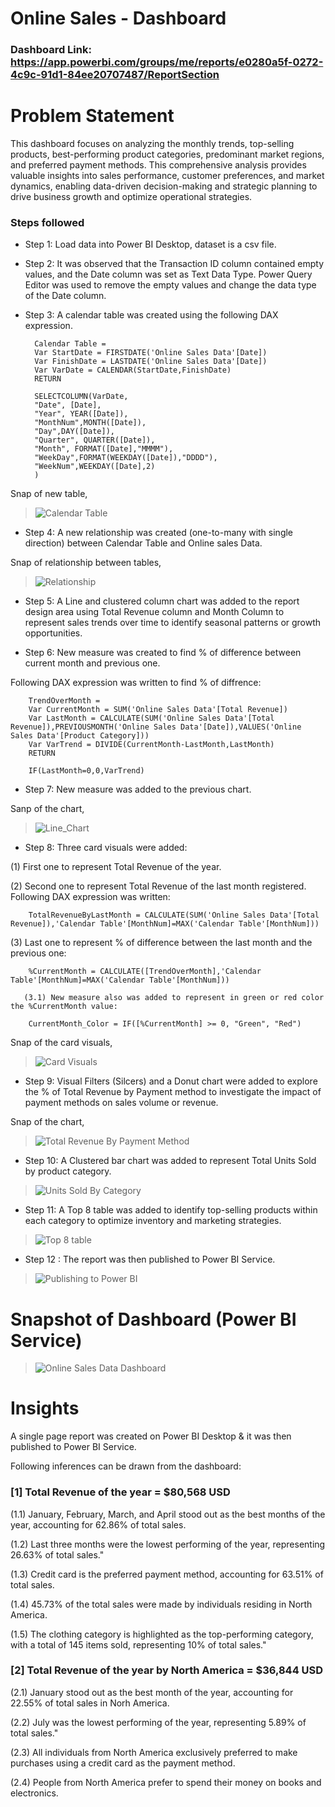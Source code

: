 # Online Sales - Dashboard

### Dashboard Link: https://app.powerbi.com/groups/me/reports/e0280a5f-0272-4c9c-91d1-84ee20707487/ReportSection

# Problem Statement

This dashboard focuses on analyzing the monthly trends, top-selling products, best-performing product categories, predominant market regions, and preferred payment methods. This comprehensive analysis provides valuable insights into sales performance, customer preferences, and market dynamics, enabling data-driven decision-making and strategic planning to drive business growth and optimize operational strategies.

### Steps followed

- Step 1: Load data into Power BI Desktop, dataset is a csv file.

- Step 2: It was observed that the Transaction ID column contained empty values, and the Date column was set as Text Data Type. Power Query Editor was used to remove the empty values and change the data type of the Date column.

- Step 3: A calendar table was created using the following DAX expression.

        Calendar Table = 
        Var StartDate = FIRSTDATE('Online Sales Data'[Date])
        Var FinishDate = LASTDATE('Online Sales Data'[Date])
        Var VarDate = CALENDAR(StartDate,FinishDate)
        RETURN

        SELECTCOLUMN(VarDate,
        "Date", [Date],
        "Year", YEAR([Date]),
        "MonthNum",MONTH([Date]),
        "Day",DAY([Date]),
        "Quarter", QUARTER([Date]),
        "Month", FORMAT([Date],"MMMM"),
        "WeekDay",FORMAT(WEEKDAY([Date]),"DDDD"),
        "WeekNum",WEEKDAY([Date],2)
        )

Snap of new table,

> ![Calendar Table](https://github.com/user-attachments/assets/4ec352ba-9980-49da-8f02-3ce094de252d)

- Step 4: A new relationship was created (one-to-many with single direction) between Calendar Table and Online sales Data.

Snap of relationship between tables,

> ![Relationship](https://github.com/user-attachments/assets/f669e849-b7e5-4de3-b113-2b797b27496e)

- Step 5: A Line and clustered column chart was added to the report design area using Total Revenue column and Month Column to represent sales trends over time to identify seasonal patterns or growth opportunities.

- Step 6: New measure was created to find % of difference between current month and previous one.

Following DAX expression was written to find % of diffrence:

        TrendOverMonth = 
        Var CurrentMonth = SUM('Online Sales Data'[Total Revenue])
        Var LastMonth = CALCULATE(SUM('Online Sales Data'[Total Revenue]),PREVIOUSMONTH('Online Sales Data'[Date]),VALUES('Online Sales Data'[Product Category]))
        Var VarTrend = DIVIDE(CurrentMonth-LastMonth,LastMonth)
        RETURN

        IF(LastMonth=0,0,VarTrend)

- Step 7: New measure was added to the previous chart.

Sanp of the chart,

> ![Line_Chart](https://github.com/user-attachments/assets/89af9fb9-433f-4f68-bfde-61bafb11e86e)

- Step 8: Three card visuals were added:

(1) First one to represent Total Revenue of the year. 

(2) Second one to represent Total Revenue of the last month registered. Following DAX expression was written:

        TotalRevenueByLastMonth = CALCULATE(SUM('Online Sales Data'[Total Revenue]),'Calendar Table'[MonthNum]=MAX('Calendar Table'[MonthNum]))

(3) Last one to represent % of difference between the last month and the previous one:

        %CurrentMonth = CALCULATE([TrendOverMonth],'Calendar Table'[MonthNum]=MAX('Calendar Table'[MonthNum]))

       (3.1) New measure also was added to represent in green or red color the %CurrentMonth value:

        CurrentMonth_Color = IF([%CurrentMonth] >= 0, "Green", "Red")
        
Snap of the card visuals,

> ![Card Visuals](https://github.com/user-attachments/assets/3775e78b-fe36-4d57-abd4-9301efeec14c)

- Step 9: Visual Filters (Silcers) and a Donut chart were added to explore the % of Total Revenue by Payment method to investigate the impact of payment methods on sales volume or revenue.

Snap of the chart,

> ![Total Revenue By Payment Method](https://private-user-images.githubusercontent.com/168421028/349629538-19eaa7e8-0d4f-4667-b8cc-6027d1b80e8e.png?jwt=eyJhbGciOiJIUzI1NiIsInR5cCI6IkpXVCJ9.eyJpc3MiOiJnaXRodWIuY29tIiwiYXVkIjoicmF3LmdpdGh1YnVzZXJjb250ZW50LmNvbSIsImtleSI6ImtleTUiLCJleHAiOjE3MjEyNDA4MzcsIm5iZiI6MTcyMTI0MDUzNywicGF0aCI6Ii8xNjg0MjEwMjgvMzQ5NjI5NTM4LTE5ZWFhN2U4LTBkNGYtNDY2Ny1iOGNjLTYwMjdkMWI4MGU4ZS5wbmc_WC1BbXotQWxnb3JpdGhtPUFXUzQtSE1BQy1TSEEyNTYmWC1BbXotQ3JlZGVudGlhbD1BS0lBVkNPRFlMU0E1M1BRSzRaQSUyRjIwMjQwNzE3JTJGdXMtZWFzdC0xJTJGczMlMkZhd3M0X3JlcXVlc3QmWC1BbXotRGF0ZT0yMDI0MDcxN1QxODIyMTdaJlgtQW16LUV4cGlyZXM9MzAwJlgtQW16LVNpZ25hdHVyZT01NTZiNTVjMDgyYTJlYmY0ZWJjNDBkMzBmODY0M2EwYTkzNTExN2E4ZGRhZGZmZTkwZjgxMzZiNDMwZDNhMGFjJlgtQW16LVNpZ25lZEhlYWRlcnM9aG9zdCZhY3Rvcl9pZD0wJmtleV9pZD0wJnJlcG9faWQ9MCJ9.RlgePspEXio810eUz_H9D2QrDDpltv2WF_Qi29Oh4NM&_sm_au_=iVVZFSDkksNNtvTML321jK0f1JH33)

- Step 10: A Clustered bar chart was added to represent Total Units Sold by product category.

> ![Units Sold By Category](https://private-user-images.githubusercontent.com/168421028/349630929-e2dd9813-5cf4-4c8d-ae2c-0731f6b1152b.png?jwt=eyJhbGciOiJIUzI1NiIsInR5cCI6IkpXVCJ9.eyJpc3MiOiJnaXRodWIuY29tIiwiYXVkIjoicmF3LmdpdGh1YnVzZXJjb250ZW50LmNvbSIsImtleSI6ImtleTUiLCJleHAiOjE3MjEyNDExMzUsIm5iZiI6MTcyMTI0MDgzNSwicGF0aCI6Ii8xNjg0MjEwMjgvMzQ5NjMwOTI5LWUyZGQ5ODEzLTVjZjQtNGM4ZC1hZTJjLTA3MzFmNmIxMTUyYi5wbmc_WC1BbXotQWxnb3JpdGhtPUFXUzQtSE1BQy1TSEEyNTYmWC1BbXotQ3JlZGVudGlhbD1BS0lBVkNPRFlMU0E1M1BRSzRaQSUyRjIwMjQwNzE3JTJGdXMtZWFzdC0xJTJGczMlMkZhd3M0X3JlcXVlc3QmWC1BbXotRGF0ZT0yMDI0MDcxN1QxODI3MTVaJlgtQW16LUV4cGlyZXM9MzAwJlgtQW16LVNpZ25hdHVyZT0yNTY5OTM0NDM0OTBjOThmMjJiZDZlMmI4N2Y5YjIyZDlmMmJhN2U5NjdjNTY3ZDk4ODgxMDM4YjFjYTE4NjI1JlgtQW16LVNpZ25lZEhlYWRlcnM9aG9zdCZhY3Rvcl9pZD0wJmtleV9pZD0wJnJlcG9faWQ9MCJ9.uXiQuhX9Tn0tZ_RuIU9J7kwg9gubf_bzBMC5_k3Mb3U&_sm_au_=iVVZFSDkksNNtvTML321jK0f1JH33)

- Step 11: A Top 8 table was added to identify top-selling products within each category to optimize inventory and marketing strategies.

> ![Top 8 table](https://private-user-images.githubusercontent.com/168421028/349632289-81c827c1-315e-4510-b129-f4d9a444b969.png?jwt=eyJhbGciOiJIUzI1NiIsInR5cCI6IkpXVCJ9.eyJpc3MiOiJnaXRodWIuY29tIiwiYXVkIjoicmF3LmdpdGh1YnVzZXJjb250ZW50LmNvbSIsImtleSI6ImtleTUiLCJleHAiOjE3MjEyNDE0MzIsIm5iZiI6MTcyMTI0MTEzMiwicGF0aCI6Ii8xNjg0MjEwMjgvMzQ5NjMyMjg5LTgxYzgyN2MxLTMxNWUtNDUxMC1iMTI5LWY0ZDlhNDQ0Yjk2OS5wbmc_WC1BbXotQWxnb3JpdGhtPUFXUzQtSE1BQy1TSEEyNTYmWC1BbXotQ3JlZGVudGlhbD1BS0lBVkNPRFlMU0E1M1BRSzRaQSUyRjIwMjQwNzE3JTJGdXMtZWFzdC0xJTJGczMlMkZhd3M0X3JlcXVlc3QmWC1BbXotRGF0ZT0yMDI0MDcxN1QxODMyMTJaJlgtQW16LUV4cGlyZXM9MzAwJlgtQW16LVNpZ25hdHVyZT00MzcxMzIwYzk4ZmY4NDZhODIyNWUxMDQyYjgwMjBiNDI3YTVkNWRmMjIwNjlkNzc3YzA4ZWNjMzczNjk3ZDI1JlgtQW16LVNpZ25lZEhlYWRlcnM9aG9zdCZhY3Rvcl9pZD0wJmtleV9pZD0wJnJlcG9faWQ9MCJ9.zDxw_Te7U31o7D3XIiSGWw28PGfjF83koGCKrA4PItY&_sm_au_=iVVZFSDkksNNtvTML321jK0f1JH33)

- Step 12 : The report was then published to Power BI Service.

> ![Publishing to Power BI](https://private-user-images.githubusercontent.com/168421028/349633460-1f10cb08-74ef-40ec-83e5-cc82ba498151.png?jwt=eyJhbGciOiJIUzI1NiIsInR5cCI6IkpXVCJ9.eyJpc3MiOiJnaXRodWIuY29tIiwiYXVkIjoicmF3LmdpdGh1YnVzZXJjb250ZW50LmNvbSIsImtleSI6ImtleTUiLCJleHAiOjE3MjEyNDE2NzIsIm5iZiI6MTcyMTI0MTM3MiwicGF0aCI6Ii8xNjg0MjEwMjgvMzQ5NjMzNDYwLTFmMTBjYjA4LTc0ZWYtNDBlYy04M2U1LWNjODJiYTQ5ODE1MS5wbmc_WC1BbXotQWxnb3JpdGhtPUFXUzQtSE1BQy1TSEEyNTYmWC1BbXotQ3JlZGVudGlhbD1BS0lBVkNPRFlMU0E1M1BRSzRaQSUyRjIwMjQwNzE3JTJGdXMtZWFzdC0xJTJGczMlMkZhd3M0X3JlcXVlc3QmWC1BbXotRGF0ZT0yMDI0MDcxN1QxODM2MTJaJlgtQW16LUV4cGlyZXM9MzAwJlgtQW16LVNpZ25hdHVyZT1iZjQ4NjAzZTBjN2Q3OGI4OWUyZjQxOTc1NzZkMzZjZjBhNTZmZjUzYTgzOTU5YjFkYWM3MmNmNjY4ZmQxODg5JlgtQW16LVNpZ25lZEhlYWRlcnM9aG9zdCZhY3Rvcl9pZD0wJmtleV9pZD0wJnJlcG9faWQ9MCJ9.ai3kXYBRXTewhMyzRBPSCPvQlDMW1z2cqoXGAwk7mw8&_sm_au_=iVVZFSDkksNNtvTML321jK0f1JH33)

# Snapshot of Dashboard (Power BI Service)

> ![Online Sales Data Dashboard](https://private-user-images.githubusercontent.com/168421028/349647196-06414519-8946-4320-804f-71b4a850fc6d.png?jwt=eyJhbGciOiJIUzI1NiIsInR5cCI6IkpXVCJ9.eyJpc3MiOiJnaXRodWIuY29tIiwiYXVkIjoicmF3LmdpdGh1YnVzZXJjb250ZW50LmNvbSIsImtleSI6ImtleTUiLCJleHAiOjE3MjEyNDQ3NjUsIm5iZiI6MTcyMTI0NDQ2NSwicGF0aCI6Ii8xNjg0MjEwMjgvMzQ5NjQ3MTk2LTA2NDE0NTE5LTg5NDYtNDMyMC04MDRmLTcxYjRhODUwZmM2ZC5wbmc_WC1BbXotQWxnb3JpdGhtPUFXUzQtSE1BQy1TSEEyNTYmWC1BbXotQ3JlZGVudGlhbD1BS0lBVkNPRFlMU0E1M1BRSzRaQSUyRjIwMjQwNzE3JTJGdXMtZWFzdC0xJTJGczMlMkZhd3M0X3JlcXVlc3QmWC1BbXotRGF0ZT0yMDI0MDcxN1QxOTI3NDVaJlgtQW16LUV4cGlyZXM9MzAwJlgtQW16LVNpZ25hdHVyZT1kNWZlNDk4NmQwMTQ4NGFjNTg2N2ZlY2E5MDIzNDI2ZTVmMzAxOWY2NzU3NDZmMTM0NzQyMTUwOTgyMjdhYTNmJlgtQW16LVNpZ25lZEhlYWRlcnM9aG9zdCZhY3Rvcl9pZD0wJmtleV9pZD0wJnJlcG9faWQ9MCJ9.JNm1T4pahVNRRI-z0B4LnUWu0NajVhsIZ968vIqbNLE&_sm_au_=iVVGHrr7WKK7v5PQL321jK0f1JH33)

# Insights

A single page report was created on Power BI Desktop & it was then published to Power BI Service.

Following inferences can be drawn from the dashboard:

### [1] Total Revenue of the year = $80,568 USD

(1.1) January, February, March, and April stood out as the best months of the year, accounting for 62.86% of total sales.

(1.2) Last three months were the lowest performing of the year, representing 26.63% of total sales."

(1.3) Credit card is the preferred payment method, accounting for 63.51% of total sales.

(1.4) 45.73% of the total sales were made by individuals residing in North America.

(1.5) The clothing category is highlighted as the top-performing category, with a total of 145 items sold, representing 10% of total sales."

### [2] Total Revenue of the year by North America = $36,844 USD

(2.1) January stood out as the best month of the year, accounting for 22.55% of total sales in Norh America.

(2.2) July was the lowest performing of the year, representing 5.89% of total sales."

(2.3) All individuals from North America exclusively preferred to make purchases using a credit card as the payment method.

(2.4) People from North America prefer to spend their money on books and electronics.
